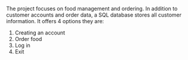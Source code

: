 The project focuses on food management and ordering. In addition to customer accounts and order data, a SQL database stores all customer information. It offers 4 options they are: 
1. Creating an account
2. Order food
3. Log in
4. Exit
